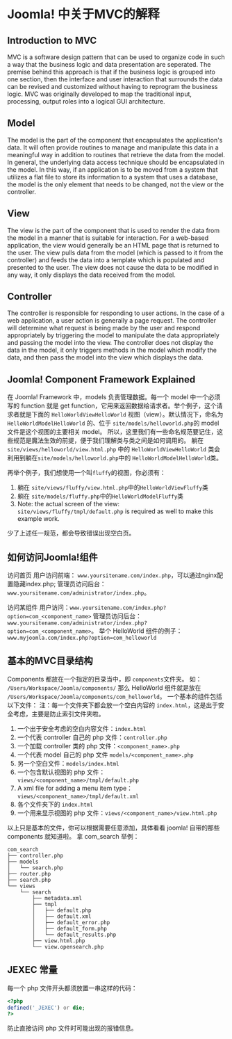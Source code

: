 # Joomla! 中关于MVC的解释
## Introduction to MVC
MVC is a software design pattern that can be used to organize code in such a way that the business logic and data presentation are seperated. The premise behind this approach is that if the business logic is grouped into one section, then the interface and user interaction that surrounds the data can be revised and customized without having to reprogram the business logic. MVC was originally developed to map the traditional input, processing, output roles into a logical GUI architecture.
## Model
The model is the part of the component that encapsulates the application's data. It will often provide routines to manage and manipulate this data in a meaningful way in addition to routines that retrieve the data from the model. In general, the underlying data access technique should be encapsulated in the model. In this way, if an application is to be moved from a system that utilizes a flat file to store its information to a system that uses a database, the model is the only element that needs to be changed, not the view or the controller.
## View
The view is the part of the component that is used to render the data from the model in a manner that is suitable for interaction. For a web-based application, the view would generally be an HTML page that is returned to the user. The view pulls data from the model (which is passed to it from the controller) and feeds the data into a template which is populated and presented to the user. The view does not cause the data to be modified in any way, it only displays the data received from the model.
## Controller
The controller is responsible for responding to user actions. In the case of a web application, a user action is generally a page request. The controller will determine what request is being made by the user and respond appropriately by triggering the model to manipulate the data appropriately and passing the model into the view. The controller does not display the data in the model, it only triggers methods in the model which modify the data, and then pass the model into the view which displays the data.

## Joomla! Component Framework Explained
在 Joomla! Framework 中，models 负责管理数据。每一个 model 中一个必须写的 function 就是 get function，它用来返回数据给请求者。举个例子，这个请求者就是下面的 `HelloWorldViewHelloWorld` 视图（view）。默认情况下，命名为 `HelloWorldModelHelloWorld` 的、位于 `site/models/helloworld.php`的 model 文件是这个视图的主要相关 model。
所以，这里我们有一些命名规范要记住，这些规范是魔法生效的前提，便于我们理解类与类之间是如何调用的。
躺在 `site/views/helloworld/view.html.php` 中的 `HelloWorldViewHelloWorld` 类会利用到躺在`site/models/helloworld.php`中的 `HelloWorldModelHelloWorld`类。

再举个例子，我们想使用一个叫`fluffy`的视图，你必须有：
1. 躺在 `site/views/fluffy/view.html.php`中的`HelloWorldViewFluffy`类
2. 躺在 `site/models/fluffy.php`中的`HelloWorldModelFluffy`类
3. Note: the actual screen of the view: `site/views/fluffy/tmpl/default.php` is required as well to make this example work.

少了上述任一规范，都会导致错误出现空白页。

## 如何访问Joomla!组件
访问首页
用户访问前端： `www.yoursitename.com/index.php`，可以通过nginx配置隐藏index.php;
管理员访问后台：`www.yoursitename.com/administrator/index.php`。

访问某组件
用户访问：`www.yoursitename.com/index.php?option=com_<component_name>`
管理员访问后台：`www.yoursitename.com/administrator/index.php?option=com_<component_name>`。
举个 HelloWorld 组件的例子：
`www.myjoomla.com/index.php?option=com_helloworld`

## 基本的MVC目录结构
Components 都放在一个指定的目录当中，即 `components`文件夹。
如： `/Users/Workspace/Joomla/components/`
那么 HelloWorld 组件就是放在 `/Users/Workspace/Joomla/components/com_helloworld`。
一个基本的组件包括以下文件：
注：每一个文件夹下都会放一个空白内容的 `index.html`，这是出于安全考虑，主要是防止索引文件夹啦。
1. 一个出于安全考虑的空白内容文件：`index.html`
2. 一个代表 controller 自己的 php 文件：`controller.php`
3. 一个加载 controller 类的 php 文件：`<component_name>.php`
4. 一个代表 model 自己的 php 文件 `models/<component_name>.php`
5. 另一个空白文件：`models/index.html`
6. 一个包含默认视图的 php 文件：`views/<component_name>/tmpl/default.php`
7. A xml file for adding a menu item type：`views/<component_name>/tmpl/default.xml`
8. 各个文件夹下的 `index.html`
9. 一个用来显示视图的 php 文件：`views/<component_name>/view.html.php`

以上只是基本的文件，你可以根据需要任意添加，具体看看 joomla! 自带的那些 components 就知道啦。
拿 com_search 举例：
```
com_search
├── controller.php
├── models
│   └── search.php
├── router.php
├── search.php
└── views
	└── search
		├── metadata.xml
		├── tmpl
		│   ├── default.php
		│   ├── default.xml
		│   ├── default_error.php
		│   ├── default_form.php
		│   └── default_results.php
		├── view.html.php
		└── view.opensearch.php
```

## JEXEC 常量
每一个 php 文件开头都须放置一串这样的代码：

``` php
<?php
defined('_JEXEC') or die;
?>
```
防止直接访问 php 文件时可能出现的报错信息。
